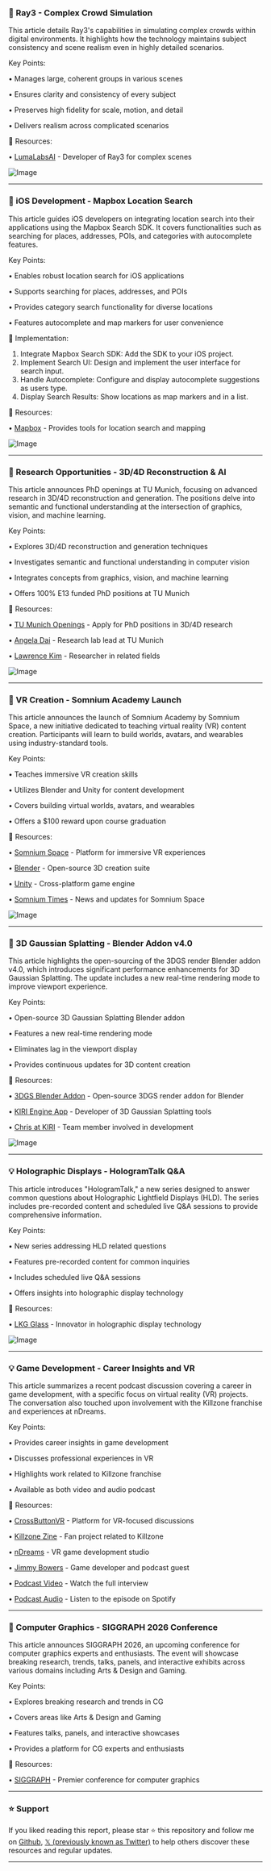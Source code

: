 ### 🤖 Ray3 - Complex Crowd Simulation

This article details Ray3's capabilities in simulating complex crowds within digital environments. It highlights how the technology maintains subject consistency and scene realism even in highly detailed scenarios.

Key Points:

• Manages large, coherent groups in various scenes

• Ensures clarity and consistency of every subject

• Preserves high fidelity for scale, motion, and detail

• Delivers realism across complicated scenarios

🔗 Resources:

• [LumaLabsAI](https://x.com/LumaLabsAI) - Developer of Ray3 for complex scenes

![Image](https://pbs.twimg.com/amplify_video_thumb/1973777130015109120/img/hC2VgZ0ph4TINRr_.jpg)

---
### 🤖 iOS Development - Mapbox Location Search

This article guides iOS developers on integrating location search into their applications using the Mapbox Search SDK. It covers functionalities such as searching for places, addresses, POIs, and categories with autocomplete features.

Key Points:

• Enables robust location search for iOS applications

• Supports searching for places, addresses, and POIs

• Provides category search functionality for diverse locations

• Features autocomplete and map markers for user convenience

🚀 Implementation:
1. Integrate Mapbox Search SDK: Add the SDK to your iOS project.
2. Implement Search UI: Design and implement the user interface for search input.
3. Handle Autocomplete: Configure and display autocomplete suggestions as users type.
4. Display Search Results: Show locations as map markers and in a list.

🔗 Resources:

• [Mapbox](https://x.com/Mapbox) - Provides tools for location search and mapping

![Image](https://pbs.twimg.com/amplify_video_thumb/1973760658752630785/img/WUVBhUKViEHlu2nD.jpg)

---
### 🤖 Research Opportunities - 3D/4D Reconstruction & AI

This article announces PhD openings at TU Munich, focusing on advanced research in 3D/4D reconstruction and generation. The positions delve into semantic and functional understanding at the intersection of graphics, vision, and machine learning.

Key Points:

• Explores 3D/4D reconstruction and generation techniques

• Investigates semantic and functional understanding in computer vision

• Integrates concepts from graphics, vision, and machine learning

• Offers 100% E13 funded PhD positions at TU Munich

🔗 Resources:

• [TU Munich Openings](https://3dunderstanding.org/openings.html) - Apply for PhD positions in 3D/4D research

• [Angela Dai](https://x.com/angelaqdai) - Research lab lead at TU Munich

• [Lawrence Kim](https://x.com/lawrence_kim_) - Researcher in related fields

![Image](https://pbs.twimg.com/media/G2G0YF3XsAANxug?format=png&name=small)

---
### 🚀 VR Creation - Somnium Academy Launch

This article announces the launch of Somnium Academy by Somnium Space, a new initiative dedicated to teaching virtual reality (VR) content creation. Participants will learn to build worlds, avatars, and wearables using industry-standard tools.

Key Points:

• Teaches immersive VR creation skills

• Utilizes Blender and Unity for content development

• Covers building virtual worlds, avatars, and wearables

• Offers a $100 reward upon course graduation

🔗 Resources:

• [Somnium Space](https://x.com/SomniumSpace) - Platform for immersive VR experiences

• [Blender](https://x.com/Blender) - Open-source 3D creation suite

• [Unity](https://x.com/unity) - Cross-platform game engine

• [Somnium Times](https://x.com/SomniumTimes) - News and updates for Somnium Space

![Image](https://pbs.twimg.com/media/G2L-J3jWUAAhy6H?format=jpg&name=small)

---
### 🚀 3D Gaussian Splatting - Blender Addon v4.0

This article highlights the open-sourcing of the 3DGS render Blender addon v4.0, which introduces significant performance enhancements for 3D Gaussian Splatting. The update includes a new real-time rendering mode to improve viewport experience.

Key Points:

• Open-source 3D Gaussian Splatting Blender addon

• Features a new real-time rendering mode

• Eliminates lag in the viewport display

• Provides continuous updates for 3D content creation

🔗 Resources:

• [3DGS Blender Addon](https://github.com/KIRI-Innovation/3dgs_render_blender_addon) - Open-source 3DGS render addon for Blender

• [KIRI Engine App](https://x.com/KIRI_Engine_App) - Developer of 3D Gaussian Splatting tools

• [Chris at KIRI](https://x.com/ChrisAtKIRI) - Team member involved in development

![Image](https://pbs.twimg.com/amplify_video_thumb/1972231059900452864/img/mTvGP1NNGobswGs.jpg)

---
### 💡 Holographic Displays - HologramTalk Q&A

This article introduces "HologramTalk," a new series designed to answer common questions about Holographic Lightfield Displays (HLD). The series includes pre-recorded content and scheduled live Q&A sessions to provide comprehensive information.

Key Points:

• New series addressing HLD related questions

• Features pre-recorded content for common inquiries

• Includes scheduled live Q&A sessions

• Offers insights into holographic display technology

🔗 Resources:

• [LKG Glass](https://x.com/LKGGlass) - Innovator in holographic display technology

![Image](https://pbs.twimg.com/media/G2I6VEEaYAAgLlR?format=jpg&name=small)

---
### 💡 Game Development - Career Insights and VR

This article summarizes a recent podcast discussion covering a career in game development, with a specific focus on virtual reality (VR) projects. The conversation also touched upon involvement with the Killzone franchise and experiences at nDreams.

Key Points:

• Provides career insights in game development

• Discusses professional experiences in VR

• Highlights work related to Killzone franchise

• Available as both video and audio podcast

🔗 Resources:

• [CrossButtonVR](https://x.com/CrossButtonVR) - Platform for VR-focused discussions

• [Killzone Zine](https://x.com/killzonezine) - Fan project related to Killzone

• [nDreams](https://x.com/nDreams) - VR game development studio

• [Jimmy Bowers](https://x.com/jimmysbowers) - Game developer and podcast guest

• [Podcast Video](https://youtu.be/nzm2sVwZ-Ro) - Watch the full interview

• [Podcast Audio](https://open.spotify.com/episode/1xXzPP) - Listen to the episode on Spotify

---
### 🤖 Computer Graphics - SIGGRAPH 2026 Conference

This article announces SIGGRAPH 2026, an upcoming conference for computer graphics experts and enthusiasts. The event will showcase breaking research, trends, talks, panels, and interactive exhibits across various domains including Arts & Design and Gaming.

Key Points:

• Explores breaking research and trends in CG

• Covers areas like Arts & Design and Gaming

• Features talks, panels, and interactive showcases

• Provides a platform for CG experts and enthusiasts

🔗 Resources:

• [SIGGRAPH](https://x.com/siggraph) - Premier conference for computer graphics


---

### ⭐️ Support

If you liked reading this report, please star ⭐️ this repository and follow me on [Github](https://github.com/Drix10), [𝕏 (previously known as Twitter)](https://x.com/DRIX_10_) to help others discover these resources and regular updates.

---
